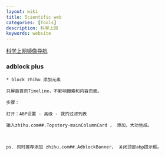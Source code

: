 ```yaml
---
layout: wiki
title: Scientific web
categories: [Tools]
description: 科学上网
keywords: website
---
```


[科学上网镜像导航](https://ac.scmor.com/)

### adblock plus

    * block zhihu 添加元素

    只屏蔽首页Timeline，不影响搜索和内容页面。

    步骤：

    打开：ABP设置 - 高级 - 我的过滤列表

    输入zhihu.com##.Topstory-mainColumnCard ， 添加，大功告成。



    ps. 同时推荐添加 zhihu.com##.AdblockBanner， 关闭顶部abp提示框。